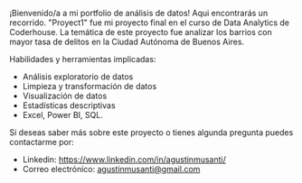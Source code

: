 ¡Bienvenido/a a mi portfolio de análisis de datos! Aqui encontrarás un recorrido.
"Proyect1" fue mi proyecto final en el curso de Data Analytics de Coderhouse.
La temática de este proyecto fue analizar los barrios con mayor tasa de delitos en la Ciudad Autónoma de Buenos Aires.

Habilidades y herramientas implicadas: 
- Análisis exploratorio de datos
- Limpieza y transformación de datos
- Visualización de datos
- Estadísticas descriptivas
- Excel, Power BI, SQL.

Si deseas saber más sobre este proyecto o tienes algunda pregunta puedes contactarme por: 
- Linkedin: https://www.linkedin.com/in/agustinmusanti/
- Correo electrónico: agustinmusanti@gmail.com


